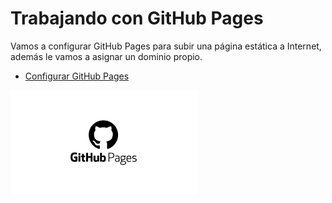 # Trabajando con GitHub Pages
Vamos a configurar GitHub Pages para subir una página estática a Internet, además le vamos a asignar un dominio propio.

* [Configurar GitHub Pages](https://github.com/MoralG/Trabajando_con_GitHub-Pages/blob/master/Trabajando_con_Github_Pages.md#trabajando-con-github-pages)

![GithubPages](image/GithubPagesPortada.png)
